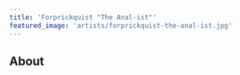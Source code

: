 ```yaml
---
title: 'Forprickquist "The Anal-ist"'
featured_image: 'artists/forprickquist-the-anal-ist.jpg'
---
```


## About


